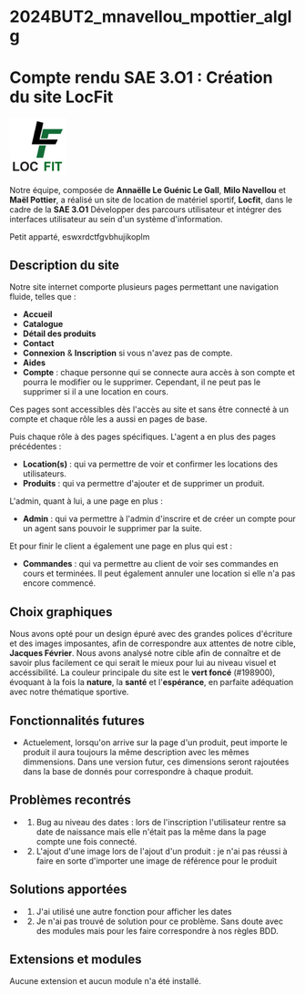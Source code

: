 # 2024BUT2_mnavellou_mpottier_alglg
# Compte rendu SAE 3.O1 : Création du site LocFit

<img src="public/img/logolocfit.png" alt="Logo de FitLoc" width="100">

Notre équipe, composée de **Annaëlle Le Guénic Le Gall**, **Milo Navellou** et **Maël Pottier**, a réalisé un site de location de matériel sportif, **Locfit**, dans le cadre de la **SAE 3.O1** Développer des parcours utilisateur et intégrer des interfaces utilisateur au sein d'un système d'information.

Petit apparté, eswxrdctfgvbhujikoplm

## Description du site

Notre site internet comporte plusieurs pages permettant une navigation fluide, telles que :
- **Accueil**
- **Catalogue**
- **Détail des produits**
- **Contact**
- **Connexion** & **Inscription** si vous n'avez pas de compte. 
- **Aides**
- **Compte** : chaque personne qui se connecte aura accès à son compte et pourra le modifier ou le supprimer. Cependant, il ne peut pas le supprimer si il a une location en cours. 

Ces pages sont accessibles dès l'accès au site et sans être connecté à un compte et chaque rôle les a aussi en pages de base.

Puis chaque rôle à des pages spécifiques. 
L'agent a en plus des pages précédentes : 
- **Location(s)** : qui va permettre de voir et confirmer les locations des utilisateurs.
- **Produits** : qui va permettre d'ajouter et de supprimer un produit.

L'admin, quant à lui, a une page en plus :
- **Admin** : qui va permettre à l'admin d'inscrire et de créer un compte pour un agent sans pouvoir le supprimer par la suite.

Et pour finir le client a également une page en plus qui est : 
- **Commandes** : qui va permettre au client de voir ses commandes en cours et terminées. Il peut également annuler une location si elle n'a pas encore commencé. 

## Choix graphiques

Nous avons opté pour un design épuré avec des grandes polices d'écriture et des images imposantes, afin de correspondre aux attentes de notre cible, **Jacques Février**. Nous avons analysé notre cible afin de connaître et de savoir plus facilement ce qui serait le mieux pour lui au niveau visuel et accéssibilité. 
La couleur principale du site est le **vert foncé** (#198900), évoquant à la fois la **nature**, la **santé** et l'**espérance**, en parfaite adéquation avec notre thématique sportive.

## Fonctionnalités futures

- Actuelement, lorsqu'on arrive sur la page d'un produit, peut importe le produit il aura toujours la même description avec les mêmes dimmensions. Dans une version futur, ces dimensions seront rajoutées dans la base de donnés pour correspondre à chaque produit. 

## Problèmes recontrés 
- 1) Bug au niveau des dates : lors de l'inscription l'utilisateur rentre sa date de naissance mais elle n'était pas la même dans la page compte une fois connecté. 
- 2) L'ajout d'une image lors de l'ajout d'un produit : je n'ai pas réussi à faire en sorte d'importer une image de référence pour le produit 

## Solutions apportées
- 1) J'ai utilisé une autre fonction pour afficher les dates
- 2) Je n'ai pas trouvé de solution pour ce problème. Sans doute avec des modules mais pour les faire correspondre à nos règles BDD. 

##  Extensions et modules

Aucune extension et aucun module n'a été installé. 